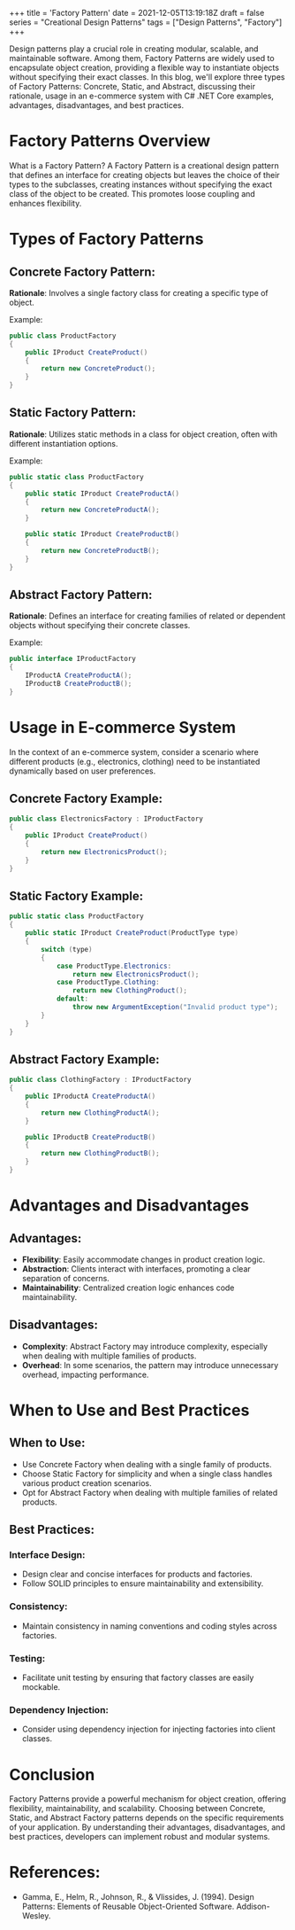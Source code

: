 +++
title = 'Factory Pattern'
date = 2021-12-05T13:19:18Z
draft = false
series = "Creational Design Patterns"
tags = ["Design Patterns", "Factory"]
+++

Design patterns play a crucial role in creating modular, scalable, and maintainable software. Among them, Factory Patterns are widely used to encapsulate object creation, providing a flexible way to instantiate objects without specifying their exact classes. In this blog, we'll explore three types of Factory Patterns: Concrete, Static, and Abstract, discussing their rationale, usage in an e-commerce system with C# .NET Core examples, advantages, disadvantages, and best practices.

# Factory Patterns Overview

What is a Factory Pattern?
A Factory Pattern is a creational design pattern that defines an interface for creating objects but leaves the choice of their types to the subclasses, creating instances without specifying the exact class of the object to be created. This promotes loose coupling and enhances flexibility.

# Types of Factory Patterns

## Concrete Factory Pattern:

**Rationale**: Involves a single factory class for creating a specific type of object.

Example:

```csharp
public class ProductFactory
{
    public IProduct CreateProduct()
    {
        return new ConcreteProduct();
    }
}
```

## Static Factory Pattern:

**Rationale**: Utilizes static methods in a class for object creation, often with different instantiation options.

Example:

```csharp
public static class ProductFactory
{
    public static IProduct CreateProductA()
    {
        return new ConcreteProductA();
    }

    public static IProduct CreateProductB()
    {
        return new ConcreteProductB();
    }
}
```

## Abstract Factory Pattern:

**Rationale**: Defines an interface for creating families of related or dependent objects without specifying their concrete classes.

Example:

```csharp
public interface IProductFactory
{
    IProductA CreateProductA();
    IProductB CreateProductB();
}
```

# Usage in E-commerce System

In the context of an e-commerce system, consider a scenario where different products (e.g., electronics, clothing) need to be instantiated dynamically based on user preferences.

## Concrete Factory Example:

```csharp
public class ElectronicsFactory : IProductFactory
{
    public IProduct CreateProduct()
    {
        return new ElectronicsProduct();
    }
}
```

## Static Factory Example:

```csharp
public static class ProductFactory
{
    public static IProduct CreateProduct(ProductType type)
    {
        switch (type)
        {
            case ProductType.Electronics:
                return new ElectronicsProduct();
            case ProductType.Clothing:
                return new ClothingProduct();
            default:
                throw new ArgumentException("Invalid product type");
        }
    }
}
```

## Abstract Factory Example:

```csharp
public class ClothingFactory : IProductFactory
{
    public IProductA CreateProductA()
    {
        return new ClothingProductA();
    }

    public IProductB CreateProductB()
    {
        return new ClothingProductB();
    }
}
```

# Advantages and Disadvantages

## Advantages:

- **Flexibility**: Easily accommodate changes in product creation logic.
- **Abstraction**: Clients interact with interfaces, promoting a clear separation of concerns.
- **Maintainability**: Centralized creation logic enhances code maintainability.

## Disadvantages:

- **Complexity**: Abstract Factory may introduce complexity, especially when dealing with multiple families of products.
- **Overhead**: In some scenarios, the pattern may introduce unnecessary overhead, impacting performance.

# When to Use and Best Practices

## When to Use:

- Use Concrete Factory when dealing with a single family of products.
- Choose Static Factory for simplicity and when a single class handles various product creation scenarios.
- Opt for Abstract Factory when dealing with multiple families of related products.

## Best Practices:

### Interface Design:

- Design clear and concise interfaces for products and factories.
- Follow SOLID principles to ensure maintainability and extensibility.

### Consistency:

- Maintain consistency in naming conventions and coding styles across factories.

### Testing:

- Facilitate unit testing by ensuring that factory classes are easily mockable.

### Dependency Injection:

- Consider using dependency injection for injecting factories into client classes.

# Conclusion

Factory Patterns provide a powerful mechanism for object creation, offering flexibility, maintainability, and scalability. Choosing between Concrete, Static, and Abstract Factory patterns depends on the specific requirements of your application. By understanding their advantages, disadvantages, and best practices, developers can implement robust and modular systems.

# References:

- Gamma, E., Helm, R., Johnson, R., & Vlissides, J. (1994). Design Patterns: Elements of Reusable Object-Oriented Software. Addison-Wesley.
